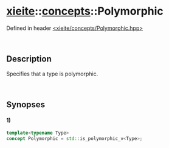 # [xieite](../xieite.md)\:\:[concepts](../concepts.md)\:\:Polymorphic
Defined in header [<xieite/concepts/Polymorphic.hpp>](../../include/xieite/concepts/Polymorphic.hpp)

&nbsp;

## Description
Specifies that a type is polymorphic.

&nbsp;

## Synopses
#### 1)
```cpp
template<typename Type>
concept Polymorphic = std::is_polymorphic_v<Type>;
```
